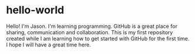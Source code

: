 # hello-world
Hello! I'm Jason. I'm learning programming. 
GitHub is a great place for sharing, communication and collaboration.
This is my first repository created while I am learning how to get started with GitHub for the first time.
I hope I will have a great time here.

